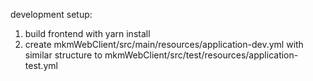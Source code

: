 development setup:
1. build frontend with yarn install
2. create mkmWebClient/src/main/resources/application-dev.yml with
similar structure to mkmWebClient/src/test/resources/application-test.yml